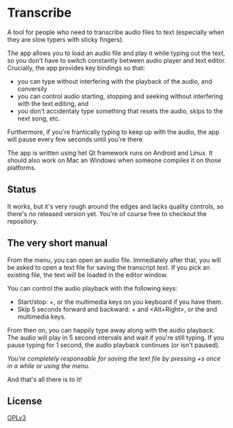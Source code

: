 # Transcribe

A tool for people who need to transcribe audio files to text (especially when they are slow typers with sticky fingers).

The app allows you to load an audio file and play it while typing out the text, so you don't have to switch constantly between audio player and text editor. Crucially, the app provides key bindings so that:
* you can type without interfering with the playback of the audio, and conversily
* you can control audio starting, stopping and seeking without interfering with the text editing, and
* you don't accidentaly type something that resets the audio, skips to the next song, etc.

Furthermore, if you're frantically typing to keep up with the audio, the app will pause every few seconds until you're there.

The app is written using het Qt framework runs on Android and Linux. It should also work on Mac an Windows when someone compiles it on those platforms.

## Status

It works, but it's very rough around the edges and lacks quality controls, so there's no released version yet. You're of course free to checkout the repository.

## The very short manual

From the menu, you can open an audio file. Immediately after that, you will be asked to open a text file for saving the transcript text. If you pick an existing file, the text will be loaded in the editor window.

You can control the audio playback with the following keys:
* Start/stop: <CTRL>+<Space>, or the multimedia keys on you keyboard if you have them.
* Skip 5 seconds forward and backward: <Alt>+<Left> and <Alt+Right>, or the <Previous> and <Next> multimedia keys.

From then on, you can happily type away along with the audio playback. The audio will play in 5 second intervals and wait if you're still typing. If you pause typing for 1 second, the audio playback continues (or isn't paused).

*You're completely responsable for saving the text file by pressing <CTRL>+s once in a while or using the menu.*

And that's all there is to it!

## License

[GPLv3](http://www.gnu.org/licenses/gpl-3.0.en.html)
